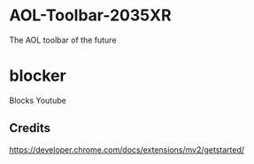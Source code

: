 # AOL-Toolbar-2035XR
The AOL toolbar of the future

# blocker

Blocks Youtube




## Credits
https://developer.chrome.com/docs/extensions/mv2/getstarted/
